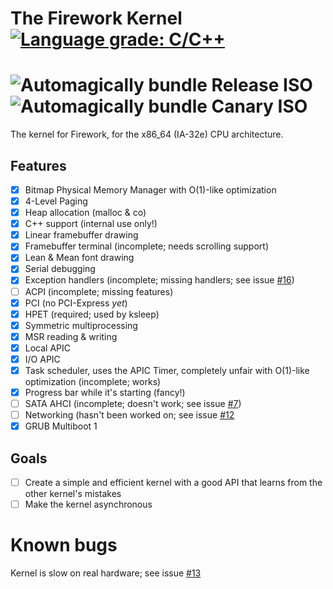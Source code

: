 # The Firework Kernel [![Language grade: C/C++](https://img.shields.io/lgtm/grade/cpp/github/Firework-OS/Kernel.svg?logo=lgtm&logoWidth=18&style=for-the-badge)](https://lgtm.com/projects/g/Firework-OS/Kernel/context:cpp)
# ![Automagically bundle Release ISO](https://img.shields.io/github/workflow/status/Firework-OS/Kernel/Automagically%20bundle%20Release%20ISO?logo=github&label=Automagically%20bundle%20Release%20ISO&logoWidth=18&style=for-the-badge) ![Automagically bundle Canary ISO](https://img.shields.io/github/workflow/status/Firework-OS/Kernel/Automagically%20bundle%20Canary%20ISO?logo=github&label=Automagically%20bundle%20Canary%20ISO&logoWidth=18&style=for-the-badge)

The kernel for Firework, for the x86_64 (IA-32e) CPU architecture.

## Features
- [x] Bitmap Physical Memory Manager with O(1)-like optimization
- [x] 4-Level Paging
- [x] Heap allocation (malloc & co)
- [x] C++ support (internal use only!)
- [x] Linear framebuffer drawing
- [x] Framebuffer terminal (incomplete; needs scrolling support)
- [x] Lean & Mean font drawing
- [x] Serial debugging
- [x] Exception handlers (incomplete; missing handlers; see issue [#16](https://github.com/Firework-OS/Kernel/issues/16))
- [ ] ACPI (incomplete; missing features)
- [X] PCI (no PCI-Express *yet*)
- [x] HPET (required; used by ksleep)
- [x] Symmetric multiprocessing
- [x] MSR reading & writing
- [x] Local APIC
- [x] I/O APIC
- [x] Task scheduler, uses the APIC Timer, completely unfair with O(1)-like optimization (incomplete; works)
- [x] Progress bar while it's starting (fancy!)
- [ ] SATA AHCI (incomplete; doesn't work; see issue [#7](https://github.com/Firework-OS/Kernel/issues/7))
- [ ] Networking (hasn't been worked on; see issue [#12](https://github.com/Firework-OS/Kernel/issues/12)
- [x] GRUB Multiboot 1

## Goals
- [ ] Create a simple and efficient kernel with a good API that learns from the other kernel's mistakes
- [ ] Make the kernel asynchronous

# Known bugs
Kernel is slow on real hardware; see issue [#13](https://github.com/Firework-OS/Kernel/issues/13)
